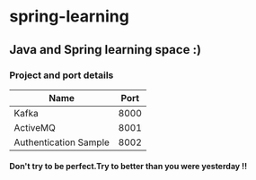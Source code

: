 # spring-learning

## Java and Spring learning space :)

### Project and port details


|Name|Port|
|--|--|
|Kafka | 8000 |
|ActiveMQ | 8001 |
|Authentication Sample | 8002 |



#### Don't try to be perfect.Try to better than you were yesterday !!
